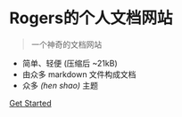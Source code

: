<!-- _coverpage.md -->

# Rogers的个人文档网站

> 一个神奇的文档网站

- 简单、轻便 (压缩后 ~21kB)
- 由众多 markdown 文件构成文档
- 众多 *(hen shao)* 主题

<!-- [GitHub](https://github.com/Rogerskelamen/) -->
[Get Started](#Introduction)